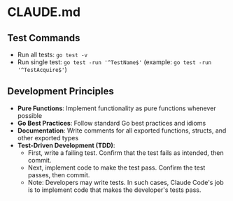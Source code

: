 # CLAUDE.md

## Test Commands

- Run all tests: `go test -v`
- Run single test: `go test -run '^TestName$'` (example: `go test -run '^TestAcquire$'`)

## Development Principles

- **Pure Functions**: Implement functionality as pure functions whenever possible
- **Go Best Practices**: Follow standard Go best practices and idioms
- **Documentation**: Write comments for all exported functions, structs, and other exported types
- **Test-Driven Development (TDD)**:
  - First, write a failing test. Confirm that the test fails as intended, then commit.
  - Next, implement code to make the test pass. Confirm the test passes, then commit.
  - Note: Developers may write tests. In such cases, Claude Code's job is to implement code that makes the developer's tests pass.
